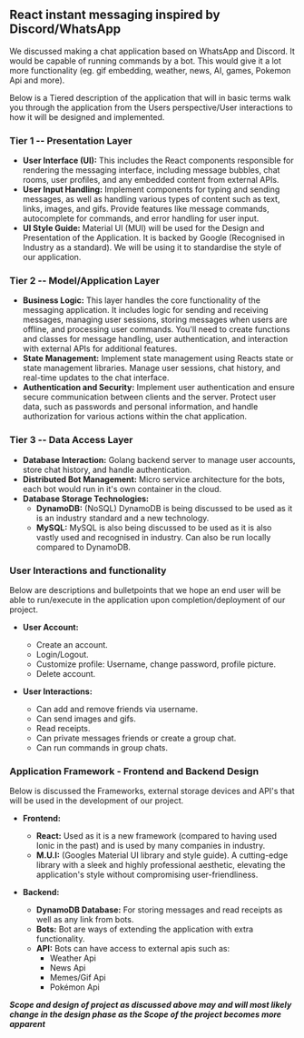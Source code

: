 ## React instant messaging inspired by Discord/WhatsApp

We discussed making a chat application based on WhatsApp and Discord. It would be capable of running commands by a bot. This would give it a lot more functionality (eg. gif embedding, weather, news, AI, games, Pokemon Api and more).

Below is a Tiered description of the application that will in basic terms walk you through the application from the Users perspective/User interactions to how it will be designed and implemented.

### Tier 1 -- Presentation Layer

- **User Interface (UI):** This includes the React components responsible for rendering the messaging interface, including message bubbles, chat rooms, user profiles, and any embedded content from external APIs.
- **User Input Handling:** Implement components for typing and sending messages, as well as handling various types of content such as text, links, images, and gifs. Provide features like message commands, autocomplete for commands, and error handling for user input.
- **UI Style Guide:** Material UI (MUI) will be used for the Design and Presentation of the Application. It is backed by Google (Recognised in Industry as a standard). We will be using it to standardise the style of our application.

### Tier 2 -- Model/Application Layer

- **Business Logic:** This layer handles the core functionality of the messaging application. It includes logic for sending and receiving messages, managing user sessions, storing messages when users are offline, and processing user commands. You'll need to create functions and classes for message handling, user authentication, and interaction with external APIs for additional features.
- **State Management:** Implement state management using Reacts state or state management libraries. Manage user sessions, chat history, and real-time updates to the chat interface.
- **Authentication and Security:** Implement user authentication and ensure secure communication between clients and the server. Protect user data, such as passwords and personal information, and handle authorization for various actions within the chat application.

### Tier 3 -- Data Access Layer

- **Database Interaction:** Golang backend server to manage user accounts, store chat history, and handle authentication.
- **Distributed Bot Management:** Micro service architecture for the bots, each bot would run in it's own container in the cloud.
- **Database Storage Technologies:**
  - **DynamoDB:** (NoSQL) DynamoDB is being discussed to be used as it is an industry standard and a new technology.
  - **MySQL:** MySQL is also being discussed to be used as it is also vastly used and recognised in industry. Can also be run locally compared to DynamoDB.


### User Interactions and functionality

Below are descriptions and bulletpoints that we hope an end user will be able to run/execute in the application upon completion/deployment of our project.

- **User Account:**
  - Create an account.
  - Login/Logout.
  - Customize profile: Username, change password, profile picture.
  - Delete account.

- **User Interactions:**
  - Can add and remove friends via username.
  - Can send images and gifs.
  - Read receipts.
  - Can private messages friends or create a group chat.
  - Can run commands in group chats.


### Application Framework - Frontend and Backend Design

Below is discussed the Frameworks, external storage devices and API's that will be used in the development of our project.

- **Frontend:**
  - **React:** Used as it is a new framework (compared to having used Ionic in the past) and is used by many companies in industry.
  - **M.U.I:** (Googles Material UI library and style guide). A cutting-edge library with a sleek and highly professional aesthetic, elevating the application's style without compromising user-friendliness.

- **Backend:**
  - **DynamoDB Database:** For storing messages and read receipts as well as any link from bots.
  - **Bots:** Bot are ways of extending the application with extra functionality.
  - **API:** Bots can have access to external apis such as:
    -  Weather Api
    -  News Api
    -  Memes/Gif Api
    -  Pokémon Api


***Scope and design of project as discussed above may and will most likely change in the design phase as the Scope of the project becomes more apparent***

